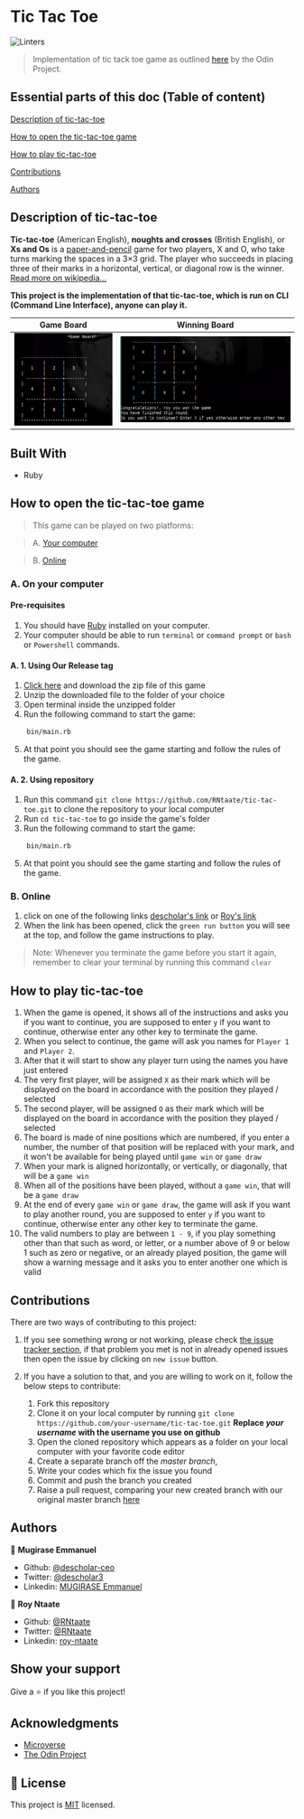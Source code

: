 # Tic Tac Toe
![Linters](https://github.com/RNtaate/tic-tac-toe/workflows/Linters/badge.svg)

> Implementation of tic tack toe game as outlined [here](https://www.theodinproject.com/courses/ruby-programming/lessons/oop) by the Odin Project.

## Essential parts of this doc (Table of content)
[Description of tic-tac-toe](#description-of-tic-tac-toe)

[How to open the tic-tac-toe game](#how-to-open-the-tic-tac-toe-game)

[How to play tic-tac-toe](#how-to-play-tic-tac-toe)

[Contributions](#contributions)

[Authors](#authors)

## Description of tic-tac-toe

**Tic-tac-toe** (American English), **noughts and crosses** (British English), or **Xs and Os** is a [paper-and-pencil](https://en.wikipedia.org/wiki/Paper-and-pencil_game) game for two players, X and O, who take turns marking the spaces in a 3×3 grid. The player who succeeds in placing three of their marks in a horizontal, vertical, or diagonal row is the winner. [Read more on wikipedia...](https://en.wikipedia.org/wiki/Tic-tac-toe)

**This project is the implementation of that tic-tac-toe, which is run on CLI (Command Line Interface), anyone can play it.**

|        Game Board          |          Winning Board        |
-----------------------------|--------------------------------
| ![](assets/game-board.png) | ![](assets/winning-board.png) |

## Built With
- Ruby

## How to open the tic-tac-toe game
> This game can be played on two platforms:

> A. [Your computer](#On-your-computer)

> B. [Online](#online)

### A. On your computer

#### Pre-requisites
1. You should have [Ruby](https://www.ruby-lang.org/en/) installed on your computer.
1. Your computer should be able to run `terminal` or `command prompt` or `bash` or `Powershell` commands.

#### A. 1. Using Our Release tag
1. [Click here](https://github.com/RNtaate/tic-tac-toe/releases/tag/v1.0.0-beta) and download the zip file of this game
1. Unzip the downloaded file to the folder of your choice
1. Open terminal inside the unzipped folder
1. Run the following command to start the game:

```bash
    bin/main.rb
```
5. At that point you should see the game starting and follow the rules of the game.

#### A. 2. Using repository
1. Run this command `git clone https://github.com/RNtaate/tic-tac-toe.git` to clone the repository to your local computer
1. Run `cd tic-tac-toe` to go inside the game's folder
1. Run the following command to start the game:

```bash
    bin/main.rb
```
5. At that point you should see the game starting and follow the rules of the game.

### B. Online
1. click on one of the following links [descholar's link](https://repl.it/@descholarceo/tic-tac-toe#main.rb) or [Roy's link](https://repl.it/@RNtaate/tic-tac-toe#bin/main.rb)
1. When the link has been opened, click the `green run button` you will see at the top, and follow the game instructions to play.
> Note: Whenever you terminate the game before you start it again, remember to clear your terminal by running this command `clear`

## How to play tic-tac-toe
1. When the game is opened, it shows all of the instructions and asks you if you want to continue, you are supposed to enter `y` if you want to continue, otherwise enter any other key to terminate the game.
1. When you select to continue, the game will ask you names for `Player 1` and `Player 2`.
1. After that it will start to show any player turn using the names you have just entered
1. The very first player, will be assigned `X` as their mark which will be displayed on the board in accordance with the position they played / selected
1. The second player, will be assigned `O` as their mark which will be displayed on the board in accordance with the position they played / selected
1. The board is made of nine positions which are numbered, if you enter a number, the number of that position will be replaced with your mark, and it won't be available for being played until `game win` or `game draw`
1. When your mark is aligned horizontally, or vertically, or diagonally, that will be a `game win`
1. When all of the positions have been played, without a `game win`, that will be a `game draw`
1. At the end of every `game win` or `game draw`, the game will ask if you want to play another round, you are supposed to enter `y` if you want to continue, otherwise enter any other key to terminate the game.
1. The valid numbers to play are between `1 - 9`, if you play something other than that such as word, or letter, or a number above of 9 or below 1 such as zero or negative, or an already played position, the game will show a warning message and it asks you to enter another one which is valid

## Contributions

There are two ways of contributing to this project:

1.  If you see something wrong or not working, please check [the issue tracker section](https://github.com/RNtaate/tic-tac-toe/issues ), if that problem you met is not in already opened issues then open the issue by clicking on `new issue` button.

2.  If you have a solution to that, and you are willing to work on it, follow the below steps to contribute:
    1.  Fork this repository
    1.  Clone it on your local computer by running `git clone https://github.com/your-username/tic-tac-toe.git` __Replace *your username* with the username you use on github__
    1.  Open the cloned repository which appears as a folder on your local computer with your favorite code editor
    1.  Create a separate branch off the *master branch*,
    1.  Write your codes which fix the issue you found
    1.  Commit and push the branch you created
    1.  Raise a pull request, comparing your new created branch with our original master branch [here](https://github.com/RNtaate/tic-tac-toe)

## Authors

👤 **Mugirase Emmanuel**

- Github: [@descholar-ceo](https://github.com/descholar-ceo)
- Twitter: [@descholar3](https://twitter.com/descholar3)
- Linkedin: [MUGIRASE Emmanuel](https://www.linkedin.com/in/mugirase-emmanuel-a90b49143)

👤 **Roy Ntaate**

- Github: [@RNtaate](https://github.com/RNtaate)
- Twitter: [@RNtaate](https://twitter.com/RNtaate)
- Linkedin: [roy-ntaate](https://linkedin.com/in/roy-ntaate)


## Show your support

Give a ⭐️ if you like this project!

## Acknowledgments

- [Microverse](htttps:www.microverse.org)
- [The Odin Project](https://www.theodinproject.com/)

## 📝 License

This project is [MIT](lic.url) licensed.
